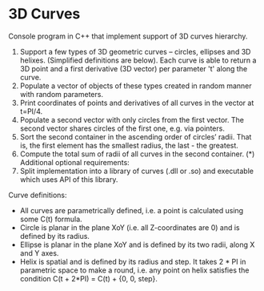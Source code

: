 # 3D Curves

Console program in C++ that implement support of 3D curves hierarchy.
1. Support a few types of 3D geometric curves – circles, ellipses and 3D helixes. (Simplified
definitions are below). Each curve is able to return a 3D point and a first derivative (3D
vector) per parameter 't' along the curve.
2. Populate a vector of objects of these types created in random manner with
random parameters.
3. Print coordinates of points and derivatives of all curves in the vector at t=PI/4.
4. Populate a second vector with only circles from the first vector. 
The second vector shares circles of the first one, e.g. via pointers.
5. Sort the second container in the ascending order of circles’ radii. That is, the first element has the
smallest radius, the last - the greatest.
6. Compute the total sum of radii of all curves in the second container.
(*) Additional optional requirements:
7. Split implementation into a library of curves (.dll or .so) and executable which uses API of this
library.

Curve definitions:
- All curves are parametrically defined, i.e. a point is calculated using some C(t) formula.
- Circle is planar in the plane XoY (i.e. all Z-coordinates are 0) and is defined by its radius.
- Ellipse is planar in the plane XoY and is defined by its two radii, along X and Y axes.
- Helix is spatial and is defined by its radius and step. It takes 2 * PI in
parametric space to make a round, i.e. any point on helix satisfies the condition C(t + 2*PI) = C(t) +
{0, 0, step}.
